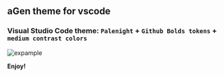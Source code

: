 ## aGen theme for vscode

### Visual Studio Code theme: `Palenight` + `Github Bolds tokens` + `medium contrast colors`

![expample](https://raw.githubusercontent.com/***REMOVED***/agen-theme/main/vscode.agen-theme/example.png)

**Enjoy!**

